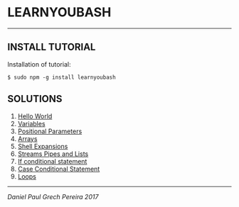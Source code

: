 # LEARNYOUBASH
---

## INSTALL TUTORIAL

Installation of tutorial:
```
$ sudo npm -g install learnyoubash
```

## SOLUTIONS

1. [Hello World](https://github.com/pereiradaniel/learnyoubash/tree/master/hello_world)
2. [Variables](https://github.com/pereiradaniel/learnyoubash/tree/master/variables)
3. [Positional Parameters](https://github.com/pereiradaniel/learnyoubash/tree/master/positional_parameters)
4. [Arrays](https://github.com/pereiradaniel/learnyoubash/tree/master/arrays)
5. [Shell Expansions](https://github.com/pereiradaniel/learnyoubash/tree/master/shell_expansions)
6. [Streams Pipes and Lists](https://github.com/pereiradaniel/learnyoubash/tree/master/streams_pipes_and_lists)
7. [If conditional statement](https://github.com/pereiradaniel/learnyoubash/tree/master/if_conditional_statement)
8. [Case Conditional Statement](https://github.com/pereiradaniel/learnyoubash/tree/master/case_conditional_statement)
9. [Loops](https://github.com/pereiradaniel/learnyoubash/tree/master/loops)
---

*Daniel Paul Grech Pereira 2017*
